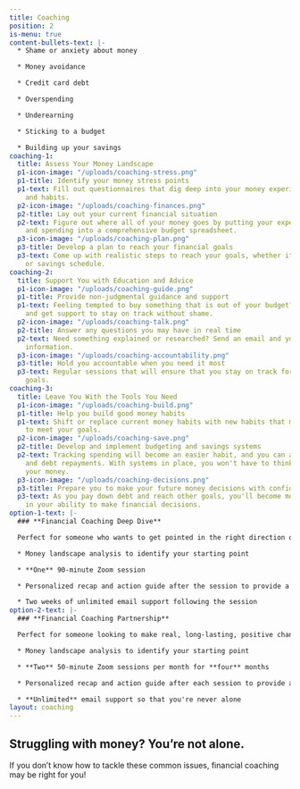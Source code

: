 ```yaml
---
title: Coaching
position: 2
is-menu: true
content-bullets-text: |-
  * Shame or anxiety about money

  * Money avoidance

  * Credit card debt

  * Overspending

  * Underearning

  * Sticking to a budget

  * Building up your savings
coaching-1:
  title: Assess Your Money Landscape
  p1-icon-image: "/uploads/coaching-stress.png"
  p1-title: Identify your money stress points
  p1-text: Fill out questionnaires that dig deep into your money experiences, mindset,
    and habits.
  p2-icon-image: "/uploads/coaching-finances.png"
  p2-title: Lay out your current financial situation
  p2-text: Figure out where all of your money goes by putting your expenses, income,
    and spending into a comprehensive budget spreadsheet.
  p3-icon-image: "/uploads/coaching-plan.png"
  p3-title: Develop a plan to reach your financial goals
  p3-text: Come up with realistic steps to reach your goals, whether it's a debt payment
    or savings schedule.
coaching-2:
  title: Support You with Education and Advice
  p1-icon-image: "/uploads/coaching-guide.png"
  p1-title: Provide non-judgmental guidance and support
  p1-text: Feeling tempted to buy something that is out of your budget? Send an email
    and get support to stay on track without shame.
  p2-icon-image: "/uploads/coaching-talk.png"
  p2-title: Answer any questions you may have in real time
  p2-text: Need something explained or researched? Send an email and you'll get the
    information.
  p3-icon-image: "/uploads/coaching-accountability.png"
  p3-title: Hold you accountable when you need it most
  p3-text: Regular sessions that will ensure that you stay on track for your financial
    goals.
coaching-3:
  title: Leave You With the Tools You Need
  p1-icon-image: "/uploads/coaching-build.png"
  p1-title: Help you build good money habits
  p1-text: Shift or replace current money habits with new habits that make it easier
    to meet your goals.
  p2-icon-image: "/uploads/coaching-save.png"
  p2-title: Develop and implement budgeting and savings systems
  p2-text: Tracking spending will become an easier habit, and you can automate savings
    and debt repayments. With systems in place, you won't have to think as much about
    your money.
  p3-icon-image: "/uploads/coaching-decisions.png"
  p3-title: Prepare you to make your future money decisions with confidence
  p3-text: As you pay down debt and reach other goals, you'll become more confident
    in your ability to make financial decisions.
option-1-text: |-
  ### **Financial Coaching Deep Dive**

  Perfect for someone who wants to get pointed in the right direction or who is looking for answers to specific questions.

  * Money landscape analysis to identify your starting point

  * **One** 90-minute Zoom session

  * Personalized recap and action guide after the session to provide a clear way forward

  * Two weeks of unlimited email support following the session
option-2-text: |-
  ### **Financial Coaching Partnership**

  Perfect for someone looking to make real, long-lasting, positive changes to their current financial situation.

  * Money landscape analysis to identify your starting point

  * **Two** 50-minute Zoom sessions per month for **four** months

  * Personalized recap and action guide after each session to provide a clear way forward

  * **Unlimited** email support so that you're never alone
layout: coaching
---
```


## Struggling with money? You’re not alone.
If you don’t know how to tackle these common issues, financial coaching may be right for you!
